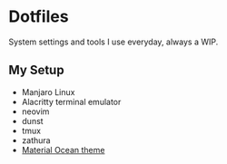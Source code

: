 # Dotfiles

System settings and tools I use everyday, always a WIP.

## My Setup

- Manjaro Linux
- Alacritty terminal emulator
- neovim
- dunst
- tmux
- zathura
- [Material Ocean theme](https://github.com/material-ocean)
